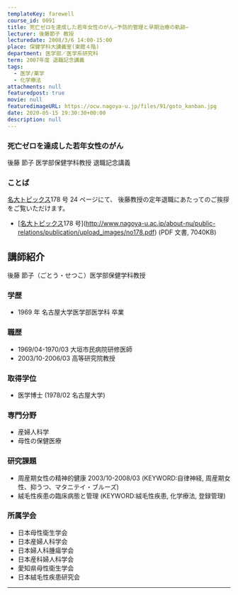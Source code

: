 ```yaml
---
templateKey: farewell
course_id: 0091
title: 死亡ゼロを達成した若年女性のがん−予防的管理と早期治療の軌跡−
lecturer: 後藤節子 教授
lecturedate: 2008/3/6 14:00-15:00
place: 保健学科大講義室(東館４階)
department: 医学部／医学系研究科
term: 2007年度 退職記念講義
tags:
  - 医学/薬学
  - 化学療法
attachments: null
featuredpost: true
movie: null
featuredimageURL: https://ocw.nagoya-u.jp/files/91/goto_kanban.jpg
date: 2020-05-15 19:30:30+00:00
description: null
---
```


### 死亡ゼロを達成した若年女性のがん

後藤 節子 医学部保健学科教授 退職記念講義

### ことば

[名大トピックス](http://www.nagoya-u.ac.jp/about-nu/public-relations/publication/topics-archive.html)178 号 24 ページにて、
後藤教授の定年退職にあたってのご挨拶をご覧いただけます。

- [[名大トピックス](http://www.nagoya-u.ac.jp/about-nu/public-relations/publication/topics-archive.html)178 号](http://www.nagoya-u.ac.jp/about-nu/public-relations/publication/upload_images/no178.pdf) (PDF 文書, 7040KB)

## 講師紹介

後藤 節子（ごとう・せつこ）医学部保健学科教授

### 学歴

- 1969 年 名古屋大学医学部医学科 卒業

### 職歴

- 1969/04-1970/03 大垣市民病院研修医師
- 2003/10-2006/03 高等研究院教授

### 取得学位

- 医学博士 (1978/02 名古屋大学)

### 専門分野

- 産婦人科学
- 母性の保健医療

### 研究課題

- 周産期女性の精神的健康 2003/10-2008/03 (KEYWORD:自律神経, 周産期女性、抑うつ、マタニテイ・ブルーズ)
- 絨毛性疾患の臨床病態と管理 (KEYWORD:絨毛性疾患, 化学療法, 登録管理)

### 所属学会

- 日本母性衛生学会
- 日本産婦人科学会
- 日本婦人科腫瘍学会
- 日本産科婦人科学会
- 愛知県母性衛生学会
- 日本絨毛性疾患研究会

---
